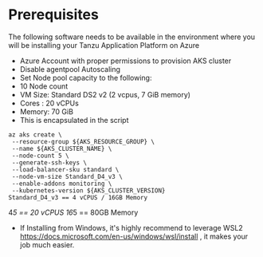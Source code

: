 
# Prerequisites

The following software needs to be available in the environment where you will be installing your Tanzu Application Platform on Azure
- Azure Account with proper permissions to provision AKS cluster
- Disable agentpool Autoscaling
- Set Node pool capacity to the following:
- 10 Node count
- VM Size: Standard DS2 v2 (2 vcpus, 7 GiB memory)
- Cores : 20 vCPUs
- Memory: 70 GiB
- This is encapsulated in the script

```
az aks create \
 --resource-group ${AKS_RESOURCE_GROUP} \
 --name ${AKS_CLUSTER_NAME} \
 --node-count 5 \
 --generate-ssh-keys \
 --load-balancer-sku standard \
 --node-vm-size Standard_D4_v3 \
 --enable-addons monitoring \
 --kubernetes-version ${AKS_CLUSTER_VERSION} 
Standard_D4_v3 == 4 vCPUS / 16GB Memory
```
4*5 == 20 vCPUS
16*5 == 80GB Memory

- If Installing from Windows, it's highly recommend to leverage WSL2 https://docs.microsoft.com/en-us/windows/wsl/install , it makes your job much easier.